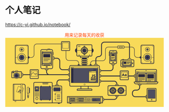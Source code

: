 # 个人笔记

https://c-yi.github.io/notebook/

<div style="color:orangered;text-align: center;width:100%;"> 用来记录每天的收获 </div>

<img src='https://github.com/c-yi/notebook/blob/master/docs/.vuepress/public/image/js.gif' />






